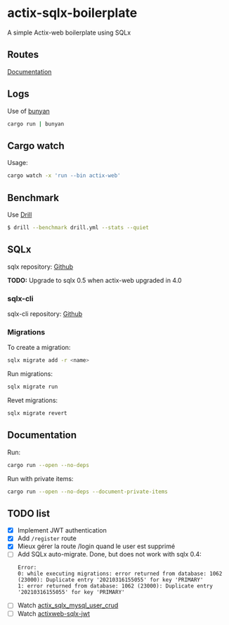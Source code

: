 # actix-sqlx-boilerplate
A simple Actix-web boilerplate using SQLx


## Routes
[Documentation](ROUTES.md)
  
## Logs
Use of [bunyan](https://crates.io/crates/bunyan)
```bash
cargo run | bunyan
```

## Cargo watch
Usage:
```bash
cargo watch -x 'run --bin actix-web'
```

## Benchmark
Use [Drill](https://github.com/fcsonline/drill)
```bash
$ drill --benchmark drill.yml --stats --quiet
```

## SQLx
sqlx repository: [Github](https://github.com/launchbadge/sqlx)

**TODO:** Upgrade to sqlx 0.5 when actix-web upgraded in 4.0

### sqlx-cli
sqlx-cli repository: [Github](https://github.com/launchbadge/sqlx/tree/master/sqlx-cli)

### Migrations
To create a migration:
```bash
sqlx migrate add -r <name>
```
Run migrations:
```bash
sqlx migrate run
```
Revet migrations:
```bash
sqlx migrate revert
```

## Documentation
Run:
```bash
cargo run --open --no-deps
```

Run with private items:
```bash
cargo run --open --no-deps --document-private-items
```

## TODO list
-  [x] Implement JWT authentication
-  [x] Add `/register` route
-  [x] Mieux gérer la route /login quand le user est supprimé
-  [ ] Add SQLx auto-migrate. Done, but does not work with sqlx 0.4: 
    ```
    Error: 
    0: while executing migrations: error returned from database: 1062 (23000): Duplicate entry '20210316155055' for key 'PRIMARY'
    1: error returned from database: 1062 (23000): Duplicate entry '20210316155055' for key 'PRIMARY'
    ```
-  [ ] Watch [actix_sqlx_mysql_user_crud](https://github.com/jamesjmeyer210/actix_sqlx_mysql_user_crud)
-  [ ] Watch [actixweb-sqlx-jwt](https://github.com/biluohc/actixweb-sqlx-jwt/blob/master/src/middlewares/auth.rs)
